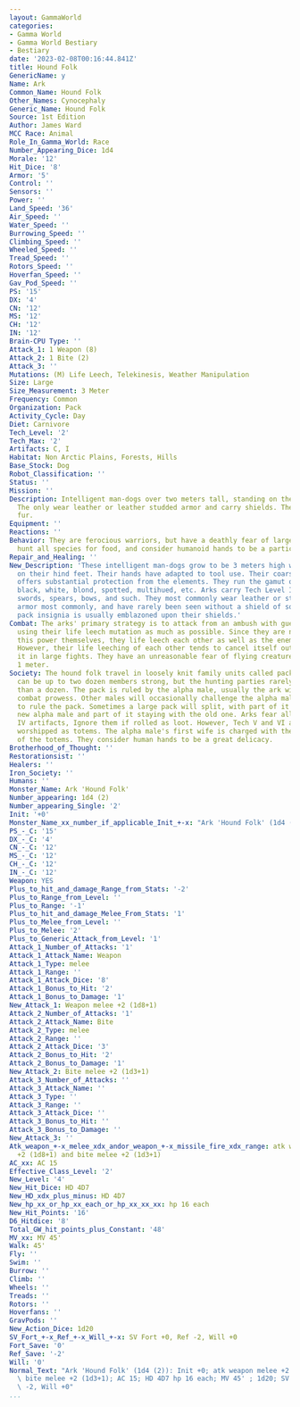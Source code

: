 ```yaml
---
layout: GammaWorld
categories:
- Gamma World
- Gamma World Bestiary
- Bestiary
date: '2023-02-08T00:16:44.841Z'
title: Hound Folk
GenericName: y
Name: Ark
Common_Name: Hound Folk
Other_Names: Cynocephaly
Generic_Name: Hound Folk
Source: 1st Edition
Author: James Ward
MCC Race: Animal
Role_In_Gamma_World: Race
Number_Appearing_Dice: 1d4
Morale: '12'
Hit_Dice: '8'
Armor: '5'
Control: ''
Sensors: ''
Power: ''
Land_Speed: '36'
Air_Speed: ''
Water_Speed: ''
Burrowing_Speed: ''
Climbing_Speed: ''
Wheeled_Speed: ''
Tread_Speed: ''
Rotors_Speed: ''
Hoverfan_Speed: ''
Gav_Pod_Speed: ''
PS: '15'
DX: '4'
CN: '12'
MS: '12'
CH: '12'
IN: '12'
Brain-CPU Type: ''
Attack_1: 1 Weapon (8)
Attack_2: 1 Bite (2)
Attack_3: ''
Mutations: (M) Life Leech, Telekinesis, Weather Manipulation
Size: Large
Size_Measurement: 3 Meter
Frequency: Common
Organization: Pack
Activity_Cycle: Day
Diet: Carnivore
Tech_Level: '2'
Tech_Max: '2'
Artifacts: C, I
Habitat: Non Arctic Plains, Forests, Hills
Base_Stock: Dog
Robot_Classification: ''
Status: ''
Mission: ''
Description: Intelligent man-dogs over two meters tall, standing on their hind legs.
  The only wear leather or leather studded armor and carry shields. They have thick
  fur.
Equipment: ''
Reactions: ''
Behavior: They are ferocious warriors, but have a deathly fear of large winged animals.  They
  hunt all species for food, and consider humanoid hands to be a particular delicacy.
Repair_and_Healing: ''
New_Description: 'These intelligent man-dogs grow to be 3 meters high when standing
  on their hind feet. Their hands have adapted to tool use. Their coarse, heavy fur
  offers substantial protection from the elements. They run the gamut of colors: brown,
  black, white, blond, spotted, multihued, etc. Arks carry Tech Level II weapons:
  swords, spears, bows, and such. They most commonly wear leather or studded leather
  armor most commonly, and have rarely been seen without a shield of some sort. Their
  pack insignia is usually emblazoned upon their shields.'
Combat: The arks' primary strategy is to attack from an ambush with guerrilla tactics,
  using their life leech mutation as much as possible. Since they are not immune to
  this power themselves, they life leech each other as well as the enemy in combat.
  However, their life leeching of each other tends to cancel itself out, so ignore
  it in large fights. They have an unreasonable fear of flying creatures larger than
  1 meter.
Society: The hound folk travel in loosely knit family units called packs. These packs
  can be up to two dozen members strong, but the hunting parties rarely number more
  than a dozen. The pack is ruled by the alpha male, usually the ark with the most
  combat prowess. Other males will occasionally challenge the alpha male for the right
  to rule the pack. Sometimes a large pack will split, with part of it following a
  new alpha male and part of it staying with the old one. Arks fear all Tech Ill and
  IV artifacts, Ignore them if rolled as loot. However, Tech V and VI artifacts are
  worshipped as totems. The alpha male's first wife is charged with the care and transportation
  of the totems. They consider human hands to be a great delicacy.
Brotherhood_of_Thought: ''
Restorationsist: ''
Healers: ''
Iron_Society: ''
Humans: ''
Monster_Name: Ark 'Hound Folk'
Number_appearing: 1d4 (2)
Number_appearing_Single: '2'
Init: '+0'
Monster_Name_xx_number_if_applicable_Init_+-x: "Ark 'Hound Folk' (1d4 (2)): Init +0"
PS_-_C: '15'
DX_-_C: '4'
CN_-_C: '12'
MS_-_C: '12'
CH_-_C: '12'
IN_-_C: '12'
Weapon: YES
Plus_to_hit_and_damage_Range_from_Stats: '-2'
Plus_to_Range_from_Level: ''
Plus_to_Range: '-1'
Plus_to_hit_and_damage_Melee_From_Stats: '1'
Plus_to_Melee_from_Level: ''
Plus_to_Melee: '2'
Plus_to_Generic_Attack_from_Level: '1'
Attack_1_Number_of_Attacks: '1'
Attack_1_Attack_Name: Weapon
Attack_1_Type: melee
Attack_1_Range: ''
Attack_1_Attack_Dice: '8'
Attack_1_Bonus_to_Hit: '2'
Attack_1_Bonus_to_Damage: '1'
New_Attack_1: Weapon melee +2 (1d8+1)
Attack_2_Number_of_Attacks: '1'
Attack_2_Attack_Name: Bite
Attack_2_Type: melee
Attack_2_Range: ''
Attack_2_Attack_Dice: '3'
Attack_2_Bonus_to_Hit: '2'
Attack_2_Bonus_to_Damage: '1'
New_Attack_2: Bite melee +2 (1d3+1)
Attack_3_Number_of_Attacks: ''
Attack_3_Attack_Name: ''
Attack_3_Type: ''
Attack_3_Range: ''
Attack_3_Attack_Dice: ''
Attack_3_Bonus_to_Hit: ''
Attack_3_Bonus_to_Damage: ''
New_Attack_3: ''
Atk_weapon_+-x_melee_xdx_andor_weapon_+-x_missile_fire_xdx_range: atk weapon melee
  +2 (1d8+1) and bite melee +2 (1d3+1)
AC_xx: AC 15
Effective_Class_Level: '2'
New_Level: '4'
New_Hit_Dice: HD 4D7
New_HD_xdx_plus_minus: HD 4D7
New_hp_xx_or_hp_xx_each_or_hp_xx_xx_xx: hp 16 each
New_Hit_Points: '16'
D6_Hitdice: '8'
Total_GW_hit_points_plus_Constant: '48'
MV_xx: MV 45'
Walk: 45'
Fly: ''
Swim: ''
Burrow: ''
Climb: ''
Wheels: ''
Treads: ''
Rotors: ''
Hoverfans: ''
GravPods: ''
New_Action_Dice: 1d20
SV_Fort_+-x_Ref_+-x_Will_+-x: SV Fort +0, Ref -2, Will +0
Fort_Save: '0'
Ref_Save: '-2'
Will: '0'
Normal_Text: "Ark 'Hound Folk' (1d4 (2)): Init +0; atk weapon melee +2 (1d8+1) and\
  \ bite melee +2 (1d3+1); AC 15; HD 4D7 hp 16 each; MV 45' ; 1d20; SV Fort +0, Ref\
  \ -2, Will +0"
...
```

